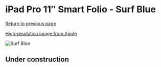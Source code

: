 # iPad Pro 11″ Smart Folio - Surf Blue

[Return to previous page](/ipad_pro4)

[High-resolution image from Apple](https://store.storeimages.cdn-apple.com/8756/as-images.apple.com/is/MXTD2?wid=4500&hei=4500&fmt=png)

<div style="width: 500px"><img src="/everyphone/MXTD2.png" alt="Surf Blue"></div>

## Under construction
